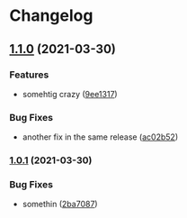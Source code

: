 # Changelog

## [1.1.0](https://www.github.com/felixcolaci/semver-testing/compare/v1.0.1...v1.1.0) (2021-03-30)


### Features

* somehtig crazy ([9ee1317](https://www.github.com/felixcolaci/semver-testing/commit/9ee1317b844f85a61a4eb69dfaa0d0a034dc8461))


### Bug Fixes

* another fix in the same release ([ac02b52](https://www.github.com/felixcolaci/semver-testing/commit/ac02b52c752f5bd6e1615d25b6bdd79957fe31f5))

### [1.0.1](https://www.github.com/felixcolaci/semver-testing/compare/1.0.0...v1.0.1) (2021-03-30)


### Bug Fixes

* somethin ([2ba7087](https://www.github.com/felixcolaci/semver-testing/commit/2ba70870e2993e34f24c54cbeb122791c2f3bafd))

